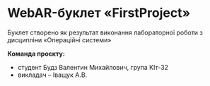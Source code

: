 # WebAR-буклет «FirstProject»
Буклет створено як результат виконання лабораторної роботи з дисципліни
«Операційні системи»

**Команда проєкту:**
+ студент Будз Валентин Михайлович, група КІт-32
+ викладач – Іващук А.В.
